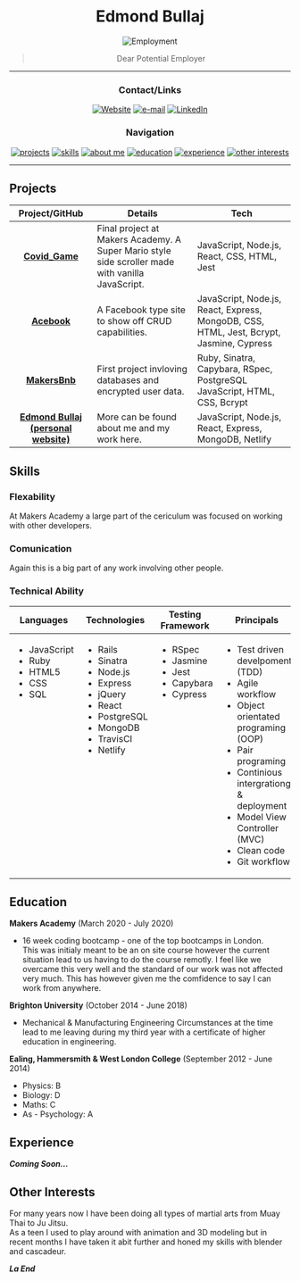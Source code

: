 <div align="center">

# Edmond Bullaj

![Employment](https://img.shields.io/badge/Employment_Status-I_Need_Money-red)

> Dear Potential Employer
>

- - - - 

### Contact/Links

[![Website]](https://edmondbullaj.netlify.app/)
[![e-mail]](mailto:edmond.b@hotmail.co.uk)
[![LinkedIn]](https://www.linkedin.com/in/edmond-bullaj-2402a811a/)

### Navigation

[![projects](https://img.shields.io/badge/-Projects-red?style=for-the-badge)](#projects)
[![skills](https://img.shields.io/badge/-Skills-red?style=for-the-badge)](#skills)
[![about me](https://img.shields.io/badge/-About_Me-red?style=for-the-badge)](#about-me)
[![education](https://img.shields.io/badge/-Education-red?style=for-the-badge)](#education)
[![experience](https://img.shields.io/badge/-Experience-red?style=for-the-badge)](#experience)
[![other interests](https://img.shields.io/badge/-Other_Interests-red?style=for-the-badge)](#other-interests)

</div>

- - - - 

## Projects

| Project/GitHub          | Details                                                                                         | Tech                                |
| :---------------------: | ----------------------------------------------------------------------------------------------- | ----------------------------------- |
| **[Covid_Game]** | Final project at Makers Academy. A Super Mario style side scroller made with vanilla JavaScript. | JavaScript, Node.js, React, CSS, HTML, Jest |
| **[Acebook]** | A Facebook type site to show off CRUD capabilities. | JavaScript, Node.js, React, Express, MongoDB, CSS, HTML, Jest, Bcrypt, Jasmine, Cypress |
| **[MakersBnb]** | First project invloving databases and encrypted user data. | Ruby, Sinatra, Capybara, RSpec, PostgreSQL JavaScript, HTML, CSS, Bcrypt |
| **[Edmond Bullaj (personal website)]** | More can be found about me and my work here. | JavaScript, Node.js, React, Express, MongoDB, Netlify |

## Skills

### Flexability

At Makers Academy a large part of the cericulum was focused on working with other developers.   

### Comunication

Again this is a big part of any work involving other people. 

### Technical Ability

<table>
  <thead>
    <tr>
      <th>Languages</th>
      <th>Technologies</th>
      <th>Testing Framework</th>
      <th>Principals</th>
      <th>Other Technologies</th>
    </tr>
  </thead>
  <tbody>
    <tr>
      <td style="vertical-align: top">
        <ul>
          <li>JavaScript</li>
          <li>Ruby</li>
          <li>HTML5</li>
          <li>CSS</li>
          <li>SQL</li>
        </ul>
      </td>
      <td style="vertical-align: top">
        <ul>
          <li>Rails</li>
          <li>Sinatra</li>
          <li>Node.js</li>
          <li>Express</li>
          <li>jQuery</li>
          <li>React</li>
          <li>PostgreSQL</li>
          <li>MongoDB</li>
          <li>TravisCI</li>
          <li>Netlify</li>
        </ul>
      </td>
      <td style="vertical-align: top">
        <ul>
          <li>RSpec</li>
          <li>Jasmine</li>
          <li>Jest</li>
          <li>Capybara</li>
          <li>Cypress</li>
        </ul>
      </td>
      <td style="vertical-align: top">
        <ul>
          <li>Test driven develpoment (TDD)</li>
          <li>Agile workflow</li>
          <li>Object orientated programing (OOP)</li>
          <li>Pair programing</li>
          <li>Continious intergrationg & deployment</li>
          <li>Model View Controller (MVC)</li>
          <li>Clean code</li>
          <li>Git workflow</li>
        </ul>
      </td>
      <td style="vertical-align: top">
        <ul>
          <li>Git</li>
          <li>MongoDB</li>
          <li>PostgreSQL</li>
          <li>Blender</li>
          <li>Unity</li>
          <li>TravisCI</li>
          <li>Netlify</li>
        </ul>
      </td>
    </tr>
  </tbody>
</table>

## Education

**Makers Academy**
(March 2020 - July 2020)
* 16 week coding bootcamp - one of the top bootcamps in London.  
This was initialy meant to be an on site course however the current situation lead to us having to do the course remotly. I feel like we overcame this very well and the standard of our work was not affected very much. This has however given me the comfidence to say I can work from anywhere.

**Brighton University**
(October 2014 - June 2018)
* Mechanical & Manufacturing Engineering
Circumstances at the time lead to me leaving during my third year with a certificate of higher education in engineering.

**Ealing, Hammersmith & West London College** 
(September 2012 - June 2014)
* Physics: B
* Biology: D
* Maths: C
* As - Psychology: A

## Experience

**_Coming Soon..._**

## Other Interests

For many years now I have been doing all types of martial arts from Muay Thai to Ju Jitsu.   
As a teen I used to play around with animation and 3D modeling but in recent months I have taken it abit further and honed my skills with blender and cascadeur.

**_La End_**

<!-- Project Links -->

[Covid_Game]: https://github.com/edmond-b/Covid_Game
[Acebook]: https://github.com/edmond-b/acebook-NO-de-Problem
[MakersBnb]: https://github.com/edmond-b/Makersbnb
[Edmond Bullaj (personal website)]: https://github.com/edmond-b/website

<!-- Badge Links -->

[Website]: https://img.shields.io/badge/Website-grey?style=for-the-badge&logo=React&logoColor=red
[linkedIn]: https://img.shields.io/badge/LinkedIn-blue?style=for-the-badge&logo=linkedin
[e-mail]: https://img.shields.io/badge/email-orange?style=for-the-badge&logo=gmail&logoColor=white
